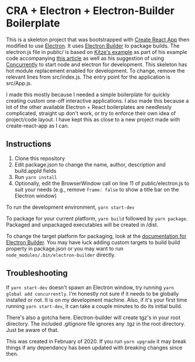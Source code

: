 # CRA + Electron + Electron-Builder Boilerplate

This is a skeleton project that was bootstrapped with [Create React App](https://github.com/facebook/create-react-app) then modified to use [Electron](https://github.com/electron/electron). It uses [Electron Builder](https://github.com/electron-userland/electron-builder) to package builds. The electron.js file in public/ is based on [Kitze's example](https://github.com/kitze/react-electron-example/blob/master/public/electron.js) as part of his example code accompanying [this article](https://medium.com/@kitze/%EF%B8%8F-from-react-to-an-electron-app-ready-for-production-a0468ecb1da3) as well as his suggestion of using [Concurrently](https://github.com/kimmobrunfeldt/concurrently) to start node and electron for development. This skeleton has hot module replacement enabled for development. To change, remove the relevant lines from src/index.js. The entry point for the application is src/App.js.

I made this mostly because I needed a simple boilerplate for quickly creating custom one-off interactive applications. I also made this because a lot of the other available Electron + React boilerplates are needlessly complicated, straight up don't work, or try to enforce their own idea of project/code layout. I have kept this as close to a new project made with create-react-app as I can.

## Instructions

1. Clone this repository
2. Edit package.json to change the name, author, description and build.appId fields
3. Run `yarn install`
4. Optionally, edit the BrowserWindow call on line 11 of public/electron.js to suit your needs (e.g., remove `frame: false` to show a title bar on the Electron window)

To run the development environment, `yarn start-dev`

To package for your current platform, `yarn build` followed by `yarn package`. Packaged and unpackaged executables will be created in /dist.

To change the target platform for packaging, look at the [documentation for Electron Builder](https://www.electron.build/cli). You may have luck adding custom targets to build build property in package.json or you may want to run `node_modules/.bin/electron-builder` directly.

## Troubleshooting

If `yarn start-dev` doesn't spawn an Electron window, try running `yarn global add concurrently`. I'm honestly not sure if it needs to be globally installed or not. It is on my development machine. Also, if it's your first time running `yarn start-dev`, it can take a couple minutes to do its initial build.

There's also a gotcha here. Electron-builder will create tgz's in your root directory. The included .gitignore file ignores any .tgz in the root directory. Just be aware of that.

This was created in February of 2020. If you run `yarn upgrade` it may break things if any dependancy has been updated with breaking changes since then.
